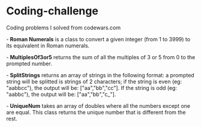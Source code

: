 # Coding-challenge
Coding problems I solved from codewars.com

-<b> Roman Numerals</b> is a class to convert a given integer (from 1 to 3999) to its equivalent in Roman numerals.

-<b> MultiplesOf3or5</b> returns the sum of all the multiples of 3 or 5 from 0 to the prompted number.

-<b> SplitStrings</b> returns an array of strings in the following format: a prompted string will be splitted is strings of 2 characters; if the string is even (eg: "aabbcc"), the output will be: ["aa","bb","cc"]. If the string is odd (eg: "aabbc"), the output will be: ["aa","bb","c_"].

-<b> UniqueNum</b> takes an array of doubles where all the numbers except one are equal. This class returns the unique number that is different from the rest.
